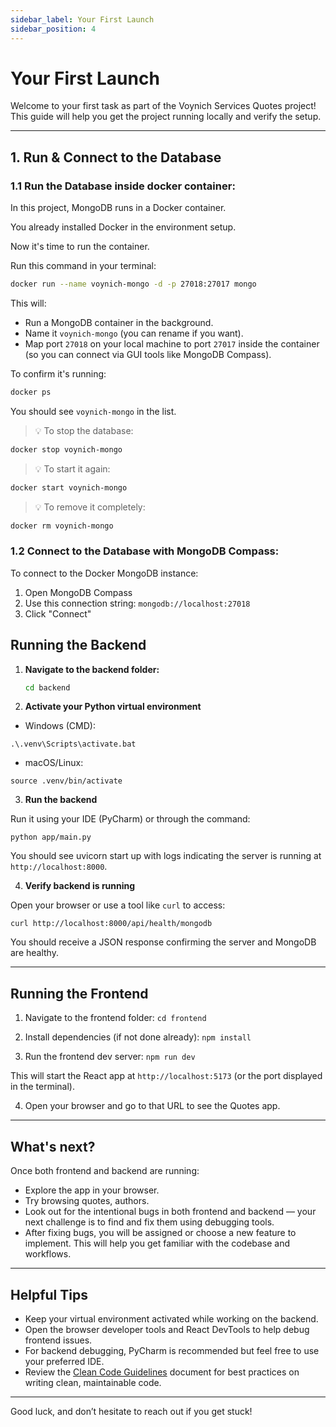 ```yaml
---
sidebar_label: Your First Launch
sidebar_position: 4
---
```


# Your First Launch

Welcome to your first task as part of the Voynich Services Quotes project! This guide will help you get the project running locally and verify the setup.

---


## 1. Run & Connect to the Database

### 1.1 Run the Database inside docker container:

In this project, MongoDB runs in a Docker container.

You already installed Docker in the environment setup.

Now it's time to run the container.

Run this command in your terminal:

   ```bash
   docker run --name voynich-mongo -d -p 27018:27017 mongo
   ```

This will:

- Run a MongoDB container in the background.
- Name it ```voynich-mongo``` (you can rename if you want).
- Map port ```27018``` on your local machine to port ```27017``` inside the container (so you can connect via GUI tools like MongoDB Compass).

To confirm it's running:

   ```bash
   docker ps
   ```

You should see ```voynich-mongo``` in the list.

> 💡 To stop the database:
> 
> 
```bash
docker stop voynich-mongo
```

> 💡 To start it again:
> 
> 
```bash
docker start voynich-mongo
```

> 💡 To remove it completely:
> 
> 
```bash
docker rm voynich-mongo
```

### 1.2 Connect to the Database with MongoDB Compass:

To connect to the Docker MongoDB instance:

1. Open MongoDB Compass
2. Use this connection string: ```mongodb://localhost:27018```
3. Click "Connect"

## Running the Backend

1. **Navigate to the backend folder:**
   ```bash
   cd backend
   ```

2. **Activate your Python virtual environment**

- Windows (CMD):
```
.\.venv\Scripts\activate.bat
```

- macOS/Linux:
```
source .venv/bin/activate
```

3. **Run the backend**

Run it using your IDE (PyCharm) or through the command:
```
python app/main.py
```

You should see uvicorn start up with logs indicating the server is running at `http://localhost:8000`.

4. **Verify backend is running**

Open your browser or use a tool like `curl` to access:

```
curl http://localhost:8000/api/health/mongodb
```

You should receive a JSON response confirming the server and MongoDB are healthy.

---

## Running the Frontend

1. Navigate to the frontend folder: `cd frontend`


2. Install dependencies (if not done already): `npm install`

3. Run the frontend dev server: `npm run dev`

This will start the React app at `http://localhost:5173` (or the port displayed in the terminal).

4. Open your browser and go to that URL to see the Quotes app.

---

## What's next?

Once both frontend and backend are running:

- Explore the app in your browser.
- Try browsing quotes, authors.
- Look out for the intentional bugs in both frontend and backend — your next challenge is to find and fix them using debugging tools.
- After fixing bugs, you will be assigned or choose a new feature to implement. This will help you get familiar with the codebase and workflows.

---

## Helpful Tips

- Keep your virtual environment activated while working on the backend.
- Open the browser developer tools and React DevTools to help debug frontend issues.
- For backend debugging, PyCharm is recommended but feel free to use your preferred IDE.
- Review the [Clean Code Guidelines](./06-Clean-Code-Guidelines.md) document for best practices on writing clean, maintainable code.

---

Good luck, and don’t hesitate to reach out if you get stuck!
